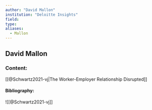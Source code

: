 ```yaml
---
author: "David Mallon"
institution: "Deloitte Insights"
field:
type:
aliases:
  - Mallon
---
```


## David Mallon

### Content:
[[@Schwartz2021-vj|The Worker-Employer Relationship Disrupted]]

#### Bibliography:

![[@Schwartz2021-vj]]